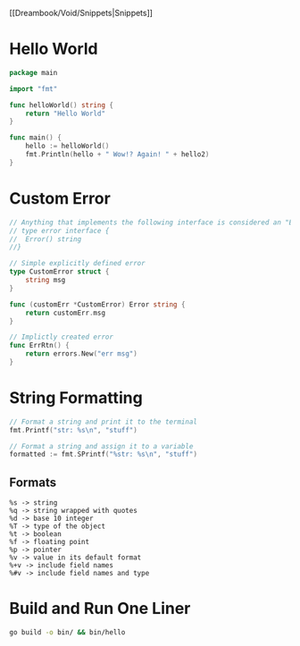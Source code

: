 [[Dreambook/Void/Snippets|Snippets]]

# Hello World

```go
package main

import "fmt"

func helloWorld() string {
	return "Hello World"
}

func main() {
	hello := helloWorld()
	fmt.Println(hello + " Wow!? Again! " + hello2)
}
```

# Custom Error

```go
// Anything that implements the following interface is considered an "Error"
// type error interface {
//	Error() string
//}

// Simple explicitly defined error
type CustomError struct {
	string msg
}

func (customErr *CustomError) Error string {
	return customErr.msg
}

// Implictly created error
func ErrRtn() {
	return errors.New("err msg")
} 
```


# String Formatting

```go
// Format a string and print it to the terminal
fmt.Printf("str: %s\n", "stuff")

// Format a string and assign it to a variable
formatted := fmt.SPrintf("%str: %s\n", "stuff")
```

## Formats

```
%s -> string
%q -> string wrapped with quotes
%d -> base 10 integer
%T -> type of the object
%t -> boolean
%f -> floating point
%p -> pointer
%v -> value in its default format
%+v -> include field names
%#v -> include field names and type
```


# Build and Run One Liner

```bash
go build -o bin/ && bin/hello
```

